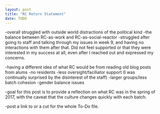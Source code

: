 ```yaml
---
layout: post
title: "RC Return Statement"
date: TODO
---
```


-overall struggled with outside world distractions of the political kind
-the balance between RC-as-work and RC-as-social-reactor
-struggled after going to staff and talking through my issues in week 9, and having no interactions with them after that. Did not feel supported or that they were interested in my success at all, even after I reached out and expressed my concerns.

-having a different idea of what RC would be from reading old blog posts from alums
  -no residents
  -less oversight/faciliator support (I was continually surprised by the disinterest of the staff)
  -larger groups/less batch cohesion
  -gender balance issues

-goal for this post is to provide a reflection on what RC was in the spring of 2017, with the caveat that the culture changes quickly with each batch.

-post a link to or a cut for the whole To-Do file.
